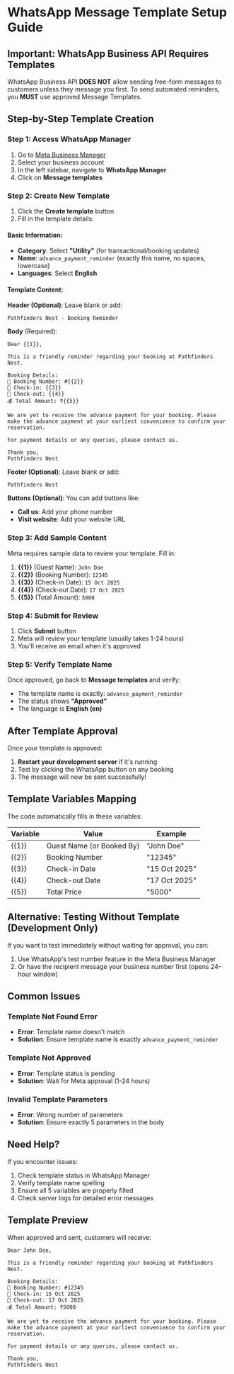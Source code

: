 # WhatsApp Message Template Setup Guide

## Important: WhatsApp Business API Requires Templates

WhatsApp Business API **DOES NOT** allow sending free-form messages to customers unless they message you first. To send automated reminders, you **MUST** use approved Message Templates.

## Step-by-Step Template Creation

### Step 1: Access WhatsApp Manager

1. Go to [Meta Business Manager](https://business.facebook.com/)
2. Select your business account
3. In the left sidebar, navigate to **WhatsApp Manager**
4. Click on **Message templates**

### Step 2: Create New Template

1. Click the **Create template** button
2. Fill in the template details:

#### Basic Information:
- **Category**: Select **"Utility"** (for transactional/booking updates)
- **Name**: `advance_payment_reminder` (exactly this name, no spaces, lowercase)
- **Languages**: Select **English**

#### Template Content:

**Header (Optional)**: Leave blank or add:
```
Pathfinders Nest - Booking Reminder
```

**Body** (Required):
```
Dear {{1}},

This is a friendly reminder regarding your booking at Pathfinders Nest.

Booking Details:
📌 Booking Number: #{{2}}
📅 Check-in: {{3}}
📅 Check-out: {{4}}
💰 Total Amount: ₹{{5}}

We are yet to receive the advance payment for your booking. Please make the advance payment at your earliest convenience to confirm your reservation.

For payment details or any queries, please contact us.

Thank you,
Pathfinders Nest
```

**Footer (Optional)**: Leave blank or add:
```
Pathfinders Nest
```

**Buttons (Optional)**: You can add buttons like:
- **Call us**: Add your phone number
- **Visit website**: Add your website URL

### Step 3: Add Sample Content

Meta requires sample data to review your template. Fill in:

1. **{{1}}** (Guest Name): `John Doe`
2. **{{2}}** (Booking Number): `12345`
3. **{{3}}** (Check-in Date): `15 Oct 2025`
4. **{{4}}** (Check-out Date): `17 Oct 2025`
5. **{{5}}** (Total Amount): `5000`

### Step 4: Submit for Review

1. Click **Submit** button
2. Meta will review your template (usually takes 1-24 hours)
3. You'll receive an email when it's approved

### Step 5: Verify Template Name

Once approved, go back to **Message templates** and verify:
- The template name is exactly: `advance_payment_reminder`
- The status shows **"Approved"**
- The language is **English (en)**

## After Template Approval

Once your template is approved:

1. **Restart your development server** if it's running
2. Test by clicking the WhatsApp button on any booking
3. The message will now be sent successfully!

## Template Variables Mapping

The code automatically fills in these variables:

| Variable | Value | Example |
|----------|-------|---------|
| {{1}} | Guest Name (or Booked By) | "John Doe" |
| {{2}} | Booking Number | "12345" |
| {{3}} | Check-in Date | "15 Oct 2025" |
| {{4}} | Check-out Date | "17 Oct 2025" |
| {{5}} | Total Price | "5000" |

## Alternative: Testing Without Template (Development Only)

If you want to test immediately without waiting for approval, you can:

1. Use WhatsApp's test number feature in the Meta Business Manager
2. Or have the recipient message your business number first (opens 24-hour window)

## Common Issues

### Template Not Found Error
- **Error**: Template name doesn't match
- **Solution**: Ensure template name is exactly `advance_payment_reminder`

### Template Not Approved
- **Error**: Template status is pending
- **Solution**: Wait for Meta approval (1-24 hours)

### Invalid Template Parameters
- **Error**: Wrong number of parameters
- **Solution**: Ensure exactly 5 parameters in the body

## Need Help?

If you encounter issues:
1. Check template status in WhatsApp Manager
2. Verify template name spelling
3. Ensure all 5 variables are properly filled
4. Check server logs for detailed error messages

## Template Preview

When approved and sent, customers will receive:

```
Dear John Doe,

This is a friendly reminder regarding your booking at Pathfinders Nest.

Booking Details:
📌 Booking Number: #12345
📅 Check-in: 15 Oct 2025
📅 Check-out: 17 Oct 2025
💰 Total Amount: ₹5000

We are yet to receive the advance payment for your booking. Please make the advance payment at your earliest convenience to confirm your reservation.

For payment details or any queries, please contact us.

Thank you,
Pathfinders Nest
```

